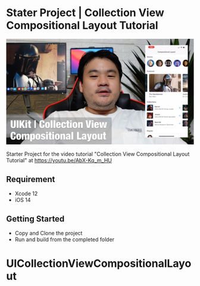 # Stater Project | Collection View Compositional Layout Tutorial 
![Alt text](./promo.jpg?raw=true "Collection View Compositional Layout Tutorial")

Starter Project for the video tutorial "Collection View Compositional Layout Tutorial" at https://youtu.be/AbX-Kq_m_HU

## Requirement
- Xcode 12
- iOS 14

## Getting Started
- Copy and Clone the project
- Run and build from the completed folder
# UICollectionViewCompositionalLayout
